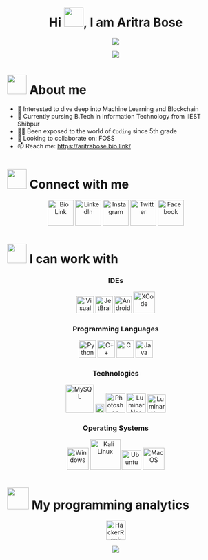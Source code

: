 <h1 align="center"> Hi <img src="https://c.tenor.com/nebZyl8oN7IAAAAi/wave-hello.gif" width="45px">, I am Aritra Bose  </h1>
<p align="center">
  <a href="https://github.com/DenverCoder1/readme-typing-svg"><img src="https://readme-typing-svg.herokuapp.com?lines=Amateur+Programmer;Information+Technology+Student;Always%20learning%20new%20things&center=true&width=500&height=50"></a>
</p>

<p align="center">
  <img src="https://komarev.com/ghpvc/?username=bose-aritra2003&color=blueviolet"/>
</p>

<h1 align="left"><img src="https://c.tenor.com/fmo7ehm6tn0AAAAi/man-tipping-hand-joypixels.gif" width="45px"> About me  </h1>

- 👀 Interested to dive deep into Machine Learning and Blockchain
- 🌱 Currently pursing B.Tech in Information Technology from IIEST Shibpur
- :technologist: Been exposed to the world of `Coding` since 5th grade
- 💞️ Looking to collaborate on: FOSS
- 📫 Reach me: https://aritrabose.bio.link/

<h1 align="left"><img src="https://c.tenor.com/QHW_ZXV4LUUAAAAi/covid-social-media.gif" width="45px"> Connect with me  </h1>
<p align="center">
  <a href="https://aritrabose.bio.link/"><img src="https://i.imgur.com/F81rpwl.gif" width="60px" alt="Bio Link"/></a>
  <a href="https://www.linkedin.com/in/bose-aritra2003/"><img src="https://i.imgur.com/ocLF6w9.png" width="60px" alt="LinkedIn"/></a>
  <a href="https://www.instagram.com/bose_aritra2003/"><img src="https://i.imgur.com/kW8LrD3.png" width="60px" alt="Instagram"/></a>
  <a href="https://twitter.com/bose_aritra2003"><img src="https://i.imgur.com/qm4OwSV.gif" width="60px" alt="Twitter"/></a>
  <a href="https://www.facebook.com/aritrabose2003"><img src="https://i.imgur.com/KfgAoiN.png" width="60px" alt="Facebook"/></a>
</p>

<h1 align="left"><img src="https://c.tenor.com/KvRIHOyJN-sAAAAi/gears-spinning.gif" width="45px"> I can work with  </h1>

<h3 align="center">IDEs</h3>
<p align="center">
  <a href="https://code.visualstudio.com/"><img src="https://i.imgur.com/yDpqaqo.png" width="40px" alt="Visual Studio Code"/></a>
  <a href="https://www.jetbrains.com/"><img src="https://i.imgur.com/61BKGDo.png" width="40px" alt="JetBrains"/></a>
  <a href="https://developer.android.com/studio"><img src="https://i.imgur.com/4xXgvQb.png" width="40px" alt="Android Studio"/></a>
  <a href="https://developer.apple.com/xcode/"><img src="https://i.imgur.com/0huM3hk.png" width="50px" alt="XCode"/></a>
</p>

<h3 align="center">Programming Languages</h3>
<p align="center">
  <a href="https://www.python.org/"><img src="https://i.imgur.com/8CEA1KU.png" width="40px" alt="Python"/></a>
  <a href="https://isocpp.org/"><img src="https://i.imgur.com/rQIR1Ll.png" width="40px" alt="C++"/></a>
  <a href="https://en.cppreference.com/w/c/language"><img src="https://i.imgur.com/x3a1GI1.png" width="40px" alt="C"/></a>
  <a href="https://www.java.com/en/"><img src="https://i.imgur.com/ayKgrwE.png" width="40px" alt="Java"/></a>
</p>

<h3 align="center">Technologies</h3>
<p align="center">
  <a href="https://www.mysql.com/"><img src="https://i.imgur.com/xiEhebE.png" width="65px" alt="MySQL"/></a>
  <a href="https://www.mongodb.com/"><img src="https://i.imgur.com/Co5Bv1m.png" width="20px" alt="MongoDB"/></a>
  <a href="https://www.adobe.com/in/products/photoshop.html"><img src="https://i.imgur.com/ygbkitn.png" width="45px" alt="Photoshop"/></a>
  <a href="https://skylum.com/luminar-neo"><img src="https://i.imgur.com/DH6YzZI.png" width="45px" alt="Luminar Neo"/></a>
  <a href="https://www.apple.com/in/final-cut-pro/"><img src="https://i.imgur.com/xNUlQqx.png" width="42px" alt="Luminar Neo"/></a>
</p>

<h3 align="center">Operating Systems</h3>
<p align="center">
  <a href="https://www.microsoft.com/en-in/windows"><img src="https://i.imgur.com/9qDBfGh.png" width="50px" alt="Windows"/></a>
  <a href="https://www.kali.org/"><img src="https://www.kali.org/images/kali-dragon-icon.svg" width="70px" alt="Kali Linux"/></a>
  <a href="https://ubuntu.com/"><img src="https://i.imgur.com/hdLBYIm.png" width="45px" alt="Ubuntu"/></a>
  <a href="https://www.apple.com/in/macos/"><img src="https://i.imgur.com/hAgUVFc.png" width="50px" alt="MacOS"/></a>
</p>

<h1 align="left"><img src="https://c.tenor.com/LSHKMiRdLggAAAAi/statistics-trending-up.gif" width="50px"> My programming analytics  </h1>
<p align="center">
  <a href="https://www.hackerrank.com/bose_aritra2003"><img src="https://i.imgur.com/nLQbPWL.png" width="45px" alt="HackerRank"/></a>
</p>

<!---
bose-aritra2003/bose-aritra2003 is a ✨ special ✨ repository because its `README.md` (this file) appears on your GitHub profile.
You can click the Preview link to take a look at your changes.
--->
<p align="center">
  <img src="https://github-readme-stats.vercel.app/api?username=bose-aritra2003&show_icons=true&theme=chartreuse-dark&hide=contribs,prs,issues"/>
</p>
